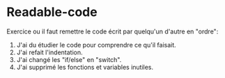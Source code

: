 # Readable-code #

Exercice ou il faut remettre le code écrit par quelqu'un d'autre en "ordre":
1. J'ai du étudier le code pour comprendre ce qu'il faisait.
2. J'ai refait l'indentation.
3. J'ai changé les "if/else" en "switch".
4. J'ai supprimé les fonctions et variables inutiles.

